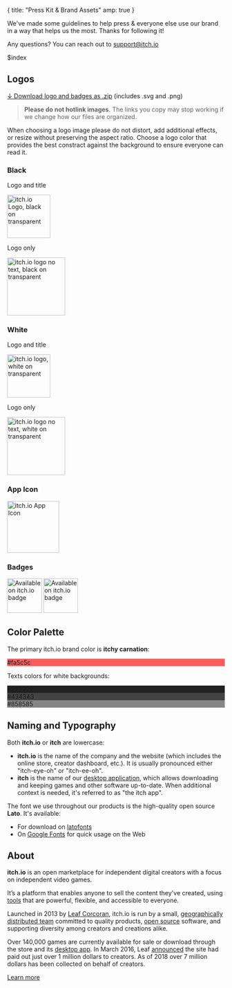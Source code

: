 {
  title: "Press Kit & Brand Assets"
  amp: true
}

We've made some guidelines to help press &amp; everyone else use our brand in a way that helps us the most. Thanks for following it!

Any questions? You can reach out to [support@itch.io](mailto:support@itch.io)

$index

## Logos

[↓ Download logo and badges as .zip](https://github.com/itchio/press-kit/archive/v2019.01.02.zip) (includes .svg and .png)

> **Please do not hotlink images**. The links you copy may stop working if we change how our files are organized.


When choosing a logo image please do not distort, add additional effects, or
resize without preserving the aspect ratio. Choose a logo color that provides
the best constract against the background to ensure everyone can read it.

### Black

Logo and title

<img height="100" src="https://static.itch.io/images/logo-black-new.svg" alt="itch.io Logo, black on transparent" />

Logo only

<img height="134" src="https://static.itch.io/images/itchio-textless-black.svg" alt="itch.io logo no text, black on transparent" />

### White

Logo and title

<img height="100" class="white_logo" src="https://static.itch.io/images/logo-white-new.svg" alt="itch.io logo, white on transparent" />

Logo only

<img height="134" class="white_logo" src="https://static.itch.io/images/itchio-textless-white.svg" alt="itch.io logo no text, white on transparent" />

### App Icon

<img src="https://static.itch.io/images/app-icon.svg" width="120" alt="itch.io App Icon" />

### Badges

<img src="https://static.itch.io/images/badge.svg" height="80" alt="Available on itch.io badge" />

<img src="https://static.itch.io/images/badge-color.svg" height="80" alt="Available on itch.io badge" />


## Color Palette

The primary itch.io brand color is **itchy carnation**:

<div class="brand-colors">
<div class="brand-color" style="background-color: #fa5c5c">#fa5c5c</div>
</div>

Texts colors for white backgrounds:

<div class="brand-colors">
<div class="brand-color" style="background-color: #222222">#222222</div>
<div class="brand-color" style="background-color: #434343">#434343</div>
<div class="brand-color" style="background-color: #858585">#858585</div>

</div>

## Naming and Typography

Both **itch.io** or **itch** are lowercase:

* **itch.io** is the name of the company and the website (which includes the online store, creator dashboard, etc.). It is usually pronounced either "itch-eye-oh" or "itch-ee-oh".
* **itch** is the name of our [desktop application](https://itch.io/app), which allows downloading and keeping games and other software up-to-date. When additional context is needed, it's referred to as "the itch app".

The font we use throughout our products is the high-quality open source **Lato**. It's available:

* For download on [latofonts](http://www.latofonts.com/lato-free-fonts/)
* On [Google Fonts](https://www.google.com/fonts/specimen/Lato) for quick usage on the Web

## About

**itch.io** is an open marketplace for independent digital creators with a focus on independent video games.

It’s a platform that enables anyone to sell the content they've created, using
[tools](https://itch.io/developers) that are powerful, flexible, and accessible
to everyone.

Launched in 2013 by [Leaf Corcoran](http://leafo.net/), itch.io is run by a
small, [geographically distributed team](https://itch.io/docs/general/team)
committed to quality products, [open source](https://github.com/itchio)
software, and supporting diversity among creators and creations alike.

Over 140,000 games are currently available for sale or download through the
store and its [desktop app](https://itch.io/app). In March 2016, Leaf
[announced](https://twitter.com/moonscript/status/708742688196075521) the site
had paid out just over 1 million dollars to creators. As of 2018 over 7 million
dollars has been collected on behalf of creators.

<span class="forward_link">[Learn more](https://itch.io/about)</span>
